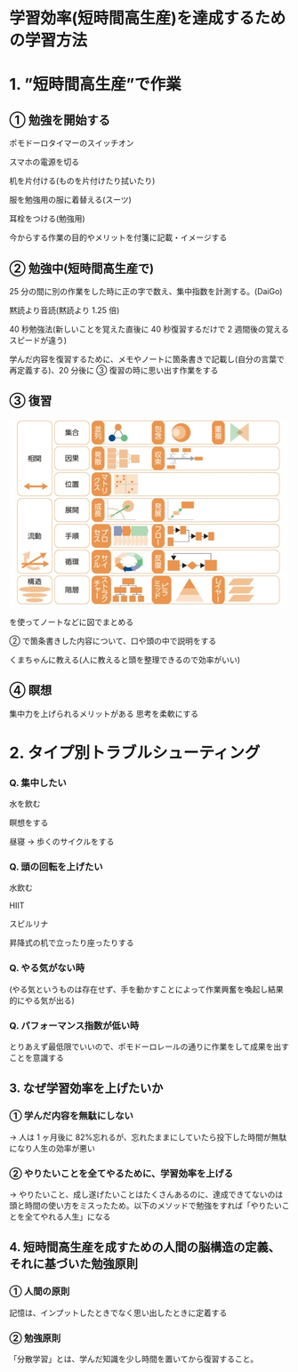 # 学習効率(短時間高生産)を達成するための学習方法

# 1. ”短時間高生産”で作業

## ① 勉強を開始する

ポモドーロタイマーのスイッチオン

スマホの電源を切る

机を片付ける(ものを片付けたり拭いたり)

服を勉強用の服に着替える(スーツ)

耳栓をつける(勉強用)

今からする作業の目的やメリットを付箋に記載・イメージする

## ② 勉強中(短時間高生産で)

25 分の間に別の作業をした時に正の字で数え、集中指数を計測する。(DaiGo)

黙読より音読(黙読より 1.25 倍)

40 秒勉強法(新しいことを覚えた直後に 40 秒復習するだけで 2 週間後の覚えるスピードが違う)

学んだ内容を復習するために、メモやノートに箇条書きで記載し(自分の言葉で再定義する)、20 分後に ③ 復習の時に思い出す作業をする

## ③ 復習

![alt text](./01.jpg)

を使ってノートなどに図でまとめる

② で箇条書きした内容について、口や頭の中で説明をする

くまちゃんに教える(人に教えると頭を整理できるので効率がいい)

## ④ 瞑想

集中力を上げられるメリットがある
思考を柔軟にする

# 2. タイプ別トラブルシューティング

### Q. 集中したい

水を飲む

瞑想をする

昼寝 → 歩くのサイクルをする

### Q. 頭の回転を上げたい

水飲む

HIIT

スピルリナ

昇降式の机で立ったり座ったりする

### Q. やる気がない時

(やる気というものは存在せず、手を動かすことによって作業興奮を喚起し結果的にやる気が出る)

### Q. パフォーマンス指数が低い時

とりあえず最低限でいいので、ポモドーロレールの通りに作業をして成果を出すことを意識する

## 3. なぜ学習効率を上げたいか

### ① 学んだ内容を無駄にしない

→ 人は 1 ヶ月後に 82%忘れるが、忘れたままにしていたら投下した時間が無駄になり人生の効率が悪い

### ② やりたいことを全てやるために、学習効率を上げる

→ やりたいこと、成し遂げたいことはたくさんあるのに、達成できてないのは頭と時間の使い方をミスったため。以下のメソッドで勉強をすれば「やりたいことを全てやれる人生」になる

## 4. 短時間高生産を成すための人間の脳構造の定義、それに基づいた勉強原則

### ① 人間の原則

記憶は、インプットしたときでなく思い出したときに定着する

### ② 勉強原則

「分散学習」とは、学んだ知識を少し時間を置いてから復習すること。
